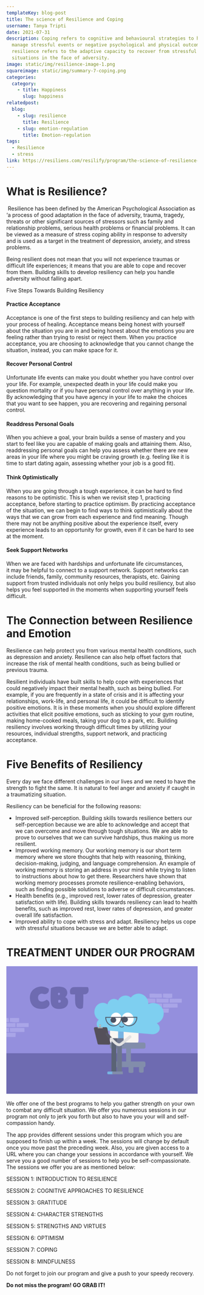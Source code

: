 ```yaml
---
templateKey: blog-post
title: The science of Resilience and Coping
username: Tanya Tripti
date: 2021-07-31
description: Coping refers to cognitive and behavioural strategies to handle and
  manage stressful events or negative psychological and physical outcomes, while
  resilience refers to the adaptive capacity to recover from stressful
  situations in the face of adversity.
image: static/img/resilience-image-1.png
squareimage: static/img/summary-7-coping.png
categories:
  category:
    - title: Happiness
      slug: happiness
relatedpost:
  blog:
    - slug: resilience
      title: Resilience
    - slug: emotion-regulation
      title: Emotion-regulation
tags:
  - Resilience
  - stress
link: https://resiliens.com/resilify/program/the-science-of-resilience-and-coping/
---
```

<!--StartFragment-->

# What is Resilience? 

 Resilience has been defined by the American Psychological Association as ‘a process of good adaptation in the face of adversity, trauma, tragedy, threats or other significant sources of stressors such as family and relationship problems, serious health problems or financial problems. It can be viewed as a measure of stress coping ability in response to adversity and is used as a target in the treatment of depression, anxiety, and stress problems.

Being resilient does not mean that you will not experience traumas or difficult life experiences; it means that you are able to cope and recover from them. Building skills to develop resiliency can help you handle adversity without falling apart.

Five Steps Towards Building Resiliency 

#### Practice Acceptance 

Acceptance is one of the first steps to building resiliency and can help with your process of healing. Acceptance means being honest with yourself about the situation you are in and being honest about the emotions you are feeling rather than trying to resist or reject them. When you practice acceptance, you are choosing to acknowledge that you cannot change the situation, instead, you can make space for it. 

#### Recover Personal Control 

Unfortunate life events can make you doubt whether you have control over your life. For example, unexpected death in your life could make you question mortality or if you have personal control over anything in your life. By acknowledging that you have agency in your life to make the choices that you want to see happen, you are recovering and regaining personal control. 

#### Readdress Personal Goals 

 When you achieve a goal, your brain builds a sense of mastery and you start to feel like you are capable of making goals and attaining them. Also, readdressing personal goals can help you assess whether there are new areas in your life where you might be craving growth (e.g. feeling like it is time to start dating again, assessing whether your job is a good fit).

#### Think Optimistically 

When you are going through a tough experience, it can be hard to find reasons to be optimistic. This is when we revisit step 1, practicing acceptance, before starting to practice optimism. By practicing acceptance of the situation, we can begin to find ways to think optimistically about the ways that we can grow from each experience and find meaning. Though there may not be anything positive about the experience itself, every experience leads to an opportunity for growth, even if it can be hard to see at the moment. 

#### Seek Support Networks

When we are faced with hardships and unfortunate life circumstances, it may be helpful to connect to a support network. Support networks can include friends, family, community resources, therapists, etc. Gaining support from trusted individuals not only helps you build resiliency, but also helps you feel supported in the moments when supporting yourself feels difficult. 

# The Connection between Resilience and Emotion

Resilience can help protect you from various mental health conditions, such as depression and anxiety. Resilience can also help offset factors that increase the risk of mental health conditions, such as being bullied or previous trauma.

Resilient individuals have built skills to help cope with experiences that could negatively impact their mental health, such as being bullied. For example, if you are frequently in a state of crisis and it is affecting your relationships, work-life, and personal life, it could be difficult to identify positive emotions. It is in these moments when you should explore different activities that elicit positive emotions, such as sticking to your gym routine, making home-cooked meals, taking your dog to a park, etc. Building resiliency involves working through difficult times by utilizing your resources, individual strengths, support network, and practicing acceptance.  

# Five Benefits of Resiliency 

Every day we face different challenges in our lives and we need to have the strength to fight the same. It is natural to feel anger and anxiety if caught in a traumatizing situation.

Resiliency can be beneficial for the following reasons: 

* Improved self-perception. Building skills towards resilience betters our self-perception because we are able to acknowledge and accept that we can overcome and move through tough situations. We are able to prove to ourselves that we can survive hardships, thus making us more resilient.
* Improved working memory. Our working memory is our short term memory where we store thoughts that help with reasoning, thinking, decision-making, judging, and language comprehension. An example of working memory is storing an address in your mind while trying to listen to instructions about how to get there. Researchers have shown that working memory processes promote resilience-enabling behaviors, such as finding possible solutions to adverse or difficult circumstances.
* Health benefits (e.g., improved rest, lower rates of depression, greater satisfaction with life). Building skills towards resiliency can lead to health benefits, such as improved rest, lower rates of depression, and greater overall life satisfaction. 
* Improved ability to cope with stress and adapt. Resiliency helps us cope with stressful situations because we are better able to adapt.

# TREATMENT UNDER OUR PROGRAM

![](static/img/cbt_as_a_treatment.png)

We offer one of the best programs to help you gather strength on your own to combat any difficult situation. We offer you numerous sessions in our program not only to jerk you forth but also to have you your will and self-compassion handy.

 The app provides different sessions under this program which you are supposed to finish up within a week. The sessions will change by default once you move past the preceding week. Also, you are given access to a URL where you can change your sessions in accordance with yourself. We serve you a good number of sessions to help you be self-compassionate.  The sessions we offer you are as mentioned below:

SESSION 1: INTRODUCTION TO RESILIENCE 

SESSION 2: COGNITIVE APPROACHES TO RESILIENCE

SESSION 3: GRATITUDE

SESSION 4: CHARACTER STRENGTHS

SESSION 5: STRENGTHS AND VIRTUES

SESSION 6: OPTIMISM

SESSION 7: COPING

SESSION 8: MINDFULNESS

Do not forget to join our program and give a push to your speedy recovery.

**Do not miss the program! GO GRAB IT!**

<!--EndFragment-->

<!--EndFragment-->

<!--EndFragment-->

<!--EndFragment-->

<!--EndFragment-->

<!--EndFragment-->

<!--EndFragment-->

<!--EndFragment-->

<!--EndFragment-->